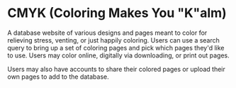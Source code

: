 # CMYK (Coloring Makes You "K"alm)

A database website of various designs and pages meant to color for relieving stress, venting, or just happily coloring. Users can use a search query to bring up a set of coloring pages and pick which pages they'd like to use. Users may color online, digitally via downloading, or print out pages.

Users may also have accounts to share their colored pages or upload their own pages to add to the database.
